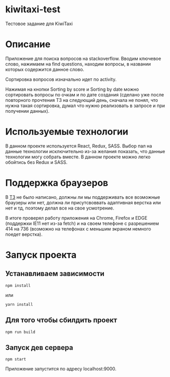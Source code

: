 # kiwitaxi-test
Тестовое задание для KiwiTaxi

# Описание

Приложение для поиска вопросов на stackoverflow. Вводим ключевое слово, нажимаем на find questions, находим вопросы, в названии которых содержится данное слово.

Сортировка вопросов изначально идет по activity.

Нажимая на кнопки Sorting by score и Sorting by date можно сортировать вопросы по очкам и по дате создания (сделано уже после повторного прочтения ТЗ на следующий день, сначала не понял, что нужна такая сортировка, думал что нужно реализовать в запросе и при получении данных).

# Используемые технологии

В данном проекте используется React, Redux, SASS. Выбор пал на данные технологии исключительно из-за желания показать, что данные технологии могу собрать вместе. В данном проекте можно легко обойтись без Redux и SASS.

# Поддержка браузеров

В [ТЗ](https://docs.google.com/document/d/1dsZLQb7unsHwIQwoG3O9muGQ_QFgkOhzc_zZ1tG6wg8/edit) не было написано, должны ли мы поддерживать все возможные браузеры или нет, должна ли присутсвоввать адаптивная верстка или нет и тд, поэтому делал все на свое усмотрение.

В итоге проверял работу приложения на Chrome, Firefox и EDGE (поддержки IE11 нет из-за fetch) и на своем телефоне с разрешением 414 на 736 (возможно на телефонах с меньшим экраном немного поедет верстка).

# Запуск проекта

## Устанавливаем зависимости

```
npm install
```

или

```
yarn install
```

## Для того чтобы сбилдить проект

```
npm run build
```

## Запуск дев сервера

```
npm start
```

Приложение запустится по адресу localhost:9000.